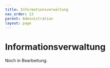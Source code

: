 ```yaml
---
title: Informationsverwaltung
nav_order: 13
parent: Administration
layout: page
---
```


# Informationsverwaltung

Noch in Bearbeitung.

